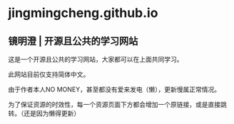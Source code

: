 # jingmingcheng.github.io
## 镜明澄 | 开源且公共的学习网站

这是一个开源且公共的学习网站，大家都可以在上面共同学习。

此网站目前仅支持简体中文。

由于作者本人NO MONEY，甚至都没有爱来发电（懒），更新慢属正常情况。

为了保证资源的时效性，每一个资源页面下方都会增加一个原链接，或是直接跳转。（还是因为懒得更新）
